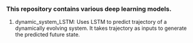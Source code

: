 ### This repository contains various deep learning models.

1. dynamic_system_LSTM: Uses LSTM to predict trajectory of a dynamically evolving system. It takes trajectory as inputs to generate the predicted future state.
